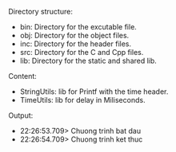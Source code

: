 Directory structure:
- bin: Directory for the excutable file.
- obj: Directory for the object files.
- inc: Directory for the header files.
- src: Directory for the C and Cpp files.
- lib: Directory for the static and shared lib.


Content:
- StringUtils: lib for Printf with the time header.
- TimeUtils: lib for delay in Miliseconds.

Output:
- 22:26:53.709> Chuong trinh bat dau
- 22:26:54.709> Chuong trinh ket thuc
